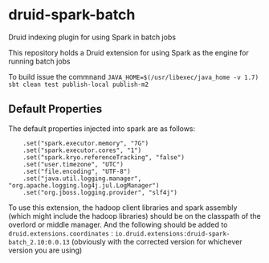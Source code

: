 # druid-spark-batch
Druid indexing plugin for using Spark in batch jobs

This repository holds a Druid extension for using Spark as the engine for running batch jobs

To build issue the commnand `JAVA_HOME=$(/usr/libexec/java_home -v 1.7) sbt clean test publish-local publish-m2`

## Default Properties
The default properties injected into spark are as follows:
```
    .set("spark.executor.memory", "7G")
    .set("spark.executor.cores", "1")
    .set("spark.kryo.referenceTracking", "false")
    .set("user.timezone", "UTC")
    .set("file.encoding", "UTF-8")
    .set("java.util.logging.manager", "org.apache.logging.log4j.jul.LogManager")
    .set("org.jboss.logging.provider", "slf4j")
```

To use this extension, the hadoop client libraries and spark assembly (which might include the hadoop libraries) should be on the classpath of the overlord or middle manager. And the following should be added to `druid.extensions.coordinates`  : `io.druid.extensions:druid-spark-batch_2.10:0.0.13` (obviously with the corrected version for whichever version you are using)
